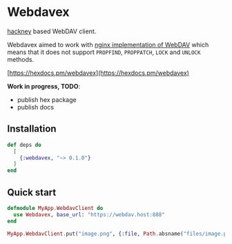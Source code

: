 # Webdavex

[hackney](https://github.com/benoitc/hackney) based WebDAV client.

Webdavex aimed to work with [nginx implementation of WebDAV](https://nginx.org/en/docs/http/ngx_http_dav_module.html)
which means that it does not support `PROPFIND`, `PROPPATCH`, `LOCK` and `UNLOCK` methods.

[https://hexdocs.pm/webdavex](https://hexdocs.pm/webdavex)

**Work in progress, TODO**:
* publish hex package
* publish docs

## Installation

```elixir
def deps do
  [
    {:webdavex, "~> 0.1.0"}
  ]
end
```

## Quick start

```elixir
defmodule MyApp.WebdavClient do
  use Webdavex, base_url: "https://webdav.host:888"
end

MyApp.WebdavClient.put("image.png", {:file, Path.absname("files/image.png")})
```
